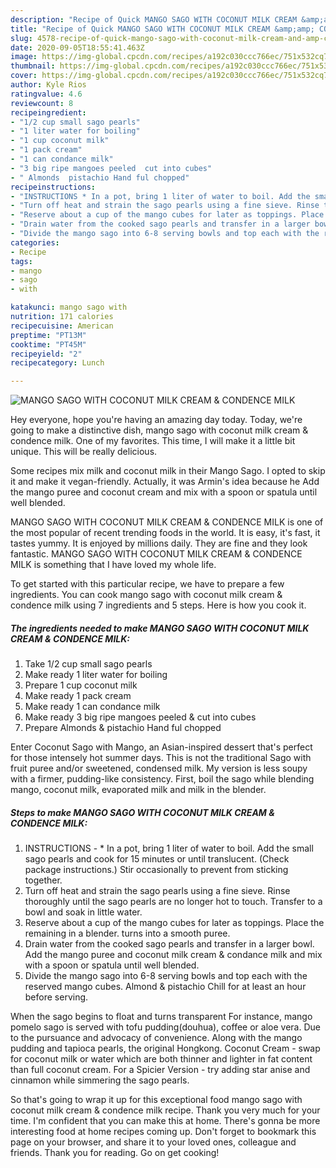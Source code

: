 ```yaml
---
description: "Recipe of Quick MANGO SAGO WITH COCONUT MILK CREAM &amp;amp; CONDENCE MILK"
title: "Recipe of Quick MANGO SAGO WITH COCONUT MILK CREAM &amp;amp; CONDENCE MILK"
slug: 4578-recipe-of-quick-mango-sago-with-coconut-milk-cream-and-amp-condence-milk
date: 2020-09-05T18:55:41.463Z
image: https://img-global.cpcdn.com/recipes/a192c030ccc766ec/751x532cq70/mango-sago-with-coconut-milk-cream-condence-milk-recipe-main-photo.jpg
thumbnail: https://img-global.cpcdn.com/recipes/a192c030ccc766ec/751x532cq70/mango-sago-with-coconut-milk-cream-condence-milk-recipe-main-photo.jpg
cover: https://img-global.cpcdn.com/recipes/a192c030ccc766ec/751x532cq70/mango-sago-with-coconut-milk-cream-condence-milk-recipe-main-photo.jpg
author: Kyle Rios
ratingvalue: 4.6
reviewcount: 8
recipeingredient:
- "1/2 cup small sago pearls"
- "1 liter water for boiling"
- "1 cup coconut milk"
- "1 pack cream"
- "1 can condance milk"
- "3 big ripe mangoes peeled  cut into cubes"
- " Almonds  pistachio Hand ful chopped"
recipeinstructions:
- "INSTRUCTIONS * In a pot, bring 1 liter of water to boil. Add the small sago pearls and cook for 15 minutes or until translucent. (Check package instructions.) Stir occasionally to prevent from sticking together."
- "Turn off heat and strain the sago pearls using a fine sieve. Rinse thoroughly until the sago pearls are no longer hot to touch. Transfer to a bowl and soak in little water."
- "Reserve about a cup of the mango cubes for later as toppings. Place the remaining in a blender. turns into a smooth puree."
- "Drain water from the cooked sago pearls and transfer in a larger bowl. Add the mango puree and coconut milk cream &amp; condance milk and mix with a spoon or spatula until well blended."
- "Divide the mango sago into 6-8 serving bowls and top each with the reserved mango cubes. Almond &amp; pistachio Chill for at least an hour before serving."
categories:
- Recipe
tags:
- mango
- sago
- with

katakunci: mango sago with 
nutrition: 171 calories
recipecuisine: American
preptime: "PT13M"
cooktime: "PT45M"
recipeyield: "2"
recipecategory: Lunch

---
```



![MANGO SAGO WITH COCONUT MILK CREAM &amp; CONDENCE MILK](https://img-global.cpcdn.com/recipes/a192c030ccc766ec/751x532cq70/mango-sago-with-coconut-milk-cream-condence-milk-recipe-main-photo.jpg)

Hey everyone, hope you're having an amazing day today. Today, we're going to make a distinctive dish, mango sago with coconut milk cream &amp; condence milk. One of my favorites. This time, I will make it a little bit unique. This will be really delicious.

Some recipes mix milk and coconut milk in their Mango Sago. I opted to skip it and make it vegan-friendly. Actually, it was Armin&#39;s idea because he Add the mango puree and coconut cream and mix with a spoon or spatula until well blended.

MANGO SAGO WITH COCONUT MILK CREAM &amp; CONDENCE MILK is one of the most popular of recent trending foods in the world. It is easy, it's fast, it tastes yummy. It is enjoyed by millions daily. They are fine and they look fantastic. MANGO SAGO WITH COCONUT MILK CREAM &amp; CONDENCE MILK is something that I have loved my whole life.


To get started with this particular recipe, we have to prepare a few ingredients. You can cook mango sago with coconut milk cream &amp; condence milk using 7 ingredients and 5 steps. Here is how you cook it.

<!--inarticleads1-->

##### The ingredients needed to make MANGO SAGO WITH COCONUT MILK CREAM &amp; CONDENCE MILK:

1. Take 1/2 cup small sago pearls
1. Make ready 1 liter water for boiling
1. Prepare 1 cup coconut milk
1. Make ready 1 pack cream
1. Make ready 1 can condance milk
1. Make ready 3 big ripe mangoes peeled &amp; cut into cubes
1. Prepare  Almonds &amp; pistachio Hand ful chopped


Enter Coconut Sago with Mango, an Asian-inspired dessert that&#39;s perfect for those intensely hot summer days. This is not the traditional Sago with fruit puree and/or sweetened, condensed milk. My version is less soupy with a firmer, pudding-like consistency. First, boil the sago while blending mango, coconut milk, evaporated milk and milk in the blender. 

<!--inarticleads2-->

##### Steps to make MANGO SAGO WITH COCONUT MILK CREAM &amp; CONDENCE MILK:

1. INSTRUCTIONS - * In a pot, bring 1 liter of water to boil. Add the small sago pearls and cook for 15 minutes or until translucent. (Check package instructions.) Stir occasionally to prevent from sticking together.
1. Turn off heat and strain the sago pearls using a fine sieve. Rinse thoroughly until the sago pearls are no longer hot to touch. Transfer to a bowl and soak in little water.
1. Reserve about a cup of the mango cubes for later as toppings. Place the remaining in a blender. turns into a smooth puree.
1. Drain water from the cooked sago pearls and transfer in a larger bowl. Add the mango puree and coconut milk cream &amp; condance milk and mix with a spoon or spatula until well blended.
1. Divide the mango sago into 6-8 serving bowls and top each with the reserved mango cubes. Almond &amp; pistachio Chill for at least an hour before serving.


When the sago begins to float and turns transparent For instance, mango pomelo sago is served with tofu pudding(douhua), coffee or aloe vera. Due to the pursuance and advocacy of convenience. Along with the mango pudding and tapioca pearls, the original Hongkong. Coconut Cream - swap for coconut milk or water which are both thinner and lighter in fat content than full coconut cream. For a Spicier Version - try adding star anise and cinnamon while simmering the sago pearls. 

So that's going to wrap it up for this exceptional food mango sago with coconut milk cream &amp; condence milk recipe. Thank you very much for your time. I'm confident that you can make this at home. There's gonna be more interesting food at home recipes coming up. Don't forget to bookmark this page on your browser, and share it to your loved ones, colleague and friends. Thank you for reading. Go on get cooking!
